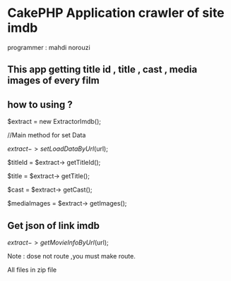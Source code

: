 # CakePHP Application crawler of site imdb

programmer : mahdi norouzi

## This app getting title id , title , cast , media images of every film

## how to using ?

$extract =  new ExtractorImdb();

//Main method for set Data

$extract-> setLoadDataByUrl($url);

$titleId = $extract-> getTitleId();

$title = $extract-> getTitle();

$cast = $extract-> getCast();

$mediaImages = $extract-> getImages();


## Get json of link imdb


$extract-> getMovieInfoByUrl($url);


Note : dose not route ,you must make route.

All files in zip file
